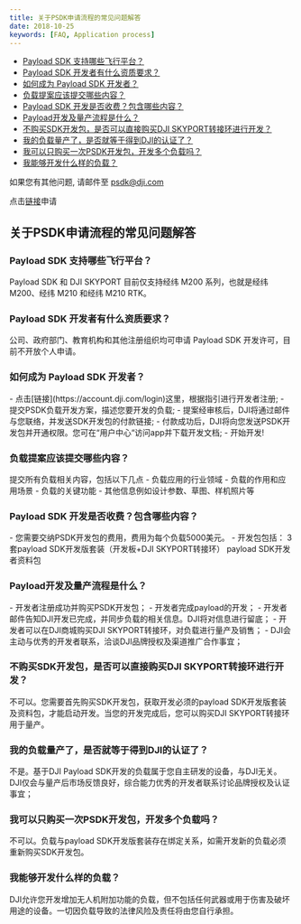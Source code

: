 ```yaml
---
title: 关于PSDK申请流程的常见问题解答
date: 2018-10-25
keywords: [FAQ, Application process]
---
```


* [Payload SDK 支持哪些飞行平台？](#2)
* [Payload SDK 开发者有什么资质要求？](#3)
* [如何成为 Payload SDK 开发者？](#4)
* [负载提案应该提交哪些内容？](#5)
* [Payload SDK 开发是否收费？包含哪些内容？](#6)
* [Payload开发及量产流程是什么？](#7)
* [不购买SDK开发包，是否可以直接购买DJI SKYPORT转接环进行开发？](#8)
* [我的负载量产了，是否就等于得到DJI的认证了？](#9)
* [我可以只购买一次PSDK开发包，开发多个负载吗？](#10)
* [我能够开发什么样的负载？](#11)

如果您有其他问题, 请邮件至 [psdk@dji.com]()

点击[链接](https://developer.dji.com/payload-sdk/apply)申请

## 关于PSDK申请流程的常见问题解答

<h3 id="2">Payload SDK 支持哪些飞行平台？</h3>
Payload SDK 和 DJI SKYPORT 目前仅支持经纬 M200 系列，也就是经纬 M200、经纬 M210 和经纬 M210 RTK。

<h3 id="3">Payload SDK 开发者有什么资质要求？</h3>
公司、政府部门、教育机构和其他注册组织均可申请 Payload SDK 开发许可，目前不开放个人申请。

<h3 id="4">如何成为 Payload SDK 开发者？</h3>
-	点击[链接](https://account.dji.com/login)这里，根据指引进行开发者注册;
-	提交PSDK负载开发方案，描述您要开发的负载;
-	提案经审核后，DJI将通过邮件与您联络，并发送SDK开发包的付款链接;
-	付款成功后，DJI将向您发送PSDK开发包并开通权限。您可在“用户中心“访问app并下载开发文档;
-	开始开发!

<h3 id="5">负载提案应该提交哪些内容？</h3>
提交所有负载相关内容，包括以下几点
-	负载应用的行业领域
-	负载的作用和应用场景
-	负载的关键功能
-	其他信息例如设计参数、草图、样机照片等

<h3 id="6">Payload SDK 开发是否收费？包含哪些内容？</h3>
-       您需要交纳PSDK开发包的费用，费用为每个负载5000美元。
-       开发包包括：
        3套payload SDK开发版套装（开发板+DJI SKYPORT转接环）
        payload SDK开发者资料包

<h3 id="7">Payload开发及量产流程是什么？</h3>
-       开发者注册成功并购买PSDK开发包；
-       开发者完成payload的开发；
-       开发者邮件告知DJI开发已完成，并同步负载的相关信息。DJI将对信息进行留底；
-       开发者可以在DJI商城购买DJI SKYPORT转接环，对负载进行量产及销售；
-       DJI会主动与优秀的开发者联系，洽谈DJI品牌授权及渠道推广合作事宜；

<h3 id="8">不购买SDK开发包，是否可以直接购买DJI SKYPORT转接环进行开发？</h3>
不可以。您需要首先购买SDK开发包，获取开发必须的payload SDK开发版套装及资料包，才能启动开发。当您的开发完成后，您可以购买DJI SKYPORT转接环用于量产。

<h3 id="9">我的负载量产了，是否就等于得到DJI的认证了？</h3>
不是。基于DJI Payload SDK开发的负载属于您自主研发的设备，与DJI无关。DJI仅会与量产后市场反馈良好，综合能力优秀的开发者联系讨论品牌授权及认证事宜；

<h3 id="10">我可以只购买一次PSDK开发包，开发多个负载吗？</h3>
不可以。负载与payload SDK开发版套装存在绑定关系，如需开发新的负载必须重新购买SDK开发包。

<h3 id="11">我能够开发什么样的负载？</h3>
DJI允许您开发增加无人机附加功能的负载，但不包括任何武器或用于伤害及破坏用途的设备。一切因负载导致的法律风险及责任将由您自行承担。
